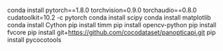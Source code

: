 conda install pytorch==1.8.0 torchvision=0.9.0 torchaudio==0.8.0 cudatoolkit=10.2 -c pytorch
conda install scipy
conda install matplotlib
conda install Cython
pip install timm
pip install opencv-python
pip install fvcore
pip install git+https://github.com/cocodataset/panopticapi.git
pip install pycocotools
